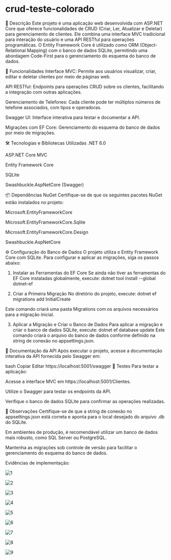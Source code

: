 # crud-teste-colorado

📝 Descrição
Este projeto é uma aplicação web desenvolvida com ASP.NET Core que oferece funcionalidades de CRUD (Criar, Ler, Atualizar e Deletar) para gerenciamento de clientes. Ele combina uma interface MVC tradicional para interação do usuário e uma API RESTful para operações programáticas. O Entity Framework Core é utilizado como ORM (Object-Relational Mapping) com o banco de dados SQLite, permitindo uma abordagem Code-First para o gerenciamento do esquema do banco de dados.

🚀 Funcionalidades
Interface MVC: Permite aos usuários visualizar, criar, editar e deletar clientes por meio de páginas web.

API RESTful: Endpoints para operações CRUD sobre os clientes, facilitando a integração com outras aplicações.

Gerenciamento de Telefones: Cada cliente pode ter múltiplos números de telefone associados, com tipos e operadoras.

Swagger UI: Interface interativa para testar e documentar a API.

Migrações com EF Core: Gerenciamento do esquema do banco de dados por meio de migrações.

🛠️ Tecnologias e Bibliotecas Utilizadas
.NET 6.0

ASP.NET Core MVC

Entity Framework Core

SQLite

Swashbuckle.AspNetCore (Swagger)

📦 Dependências NuGet
Certifique-se de que os seguintes pacotes NuGet estão instalados no projeto:

Microsoft.EntityFrameworkCore

Microsoft.EntityFrameworkCore.Sqlite

Microsoft.EntityFrameworkCore.Design

Swashbuckle.AspNetCore

⚙️ Configuração do Banco de Dados
O projeto utiliza o Entity Framework Core com SQLite. Para configurar e aplicar as migrações, siga os passos abaixo:

1. Instalar as Ferramentas do EF Core
Se ainda não tiver as ferramentas do EF Core instaladas globalmente, execute:
dotnet tool install --global dotnet-ef

2. Criar a Primeira Migração
No diretório do projeto, execute:
dotnet ef migrations add InitialCreate

Este comando criará uma pasta Migrations com os arquivos necessários para a migração inicial.

3. Aplicar a Migração e Criar o Banco de Dados
Para aplicar a migração e criar o banco de dados SQLite, execute:
dotnet ef database update
Este comando criará o arquivo do banco de dados conforme definido na string de conexão no appsettings.json.

📄 Documentação da API
Após executar o projeto, acesse a documentação interativa da API fornecida pelo Swagger em:

bash
Copiar
Editar
https://localhost:5001/swagger
🧪 Testes
Para testar a aplicação:

Acesse a interface MVC em https://localhost:5001/Clientes.

Utilize o Swagger para testar os endpoints da API.

Verifique o banco de dados SQLite para confirmar as operações realizadas.

📝 Observações
Certifique-se de que a string de conexão no appsettings.json está correta e aponta para o local desejado do arquivo .db do SQLite.

Em ambientes de produção, é recomendável utilizar um banco de dados mais robusto, como SQL Server ou PostgreSQL.

Mantenha as migrações sob controle de versão para facilitar o gerenciamento do esquema do banco de dados.



Evidências de implementação:

![1](https://github.com/user-attachments/assets/3ce8c316-53fb-4873-91fb-27b07265cf94)



![2](https://github.com/user-attachments/assets/abeb7757-24da-41dd-b234-4bb54f42ce7b)


![3](https://github.com/user-attachments/assets/c73b44fe-1e08-4218-984d-97834729566e)


![4](https://github.com/user-attachments/assets/7a6c6d24-51c7-4dd2-b36d-b662d8b5c5c8)


![5](https://github.com/user-attachments/assets/716bfb57-b5cd-469f-92de-430a58dacd3f)


![6](https://github.com/user-attachments/assets/bb7a5aac-6ff6-4493-b283-183e67b4ef40)


![7](https://github.com/user-attachments/assets/c7108f90-8304-4229-8e7c-517367cdae5b)


![8](https://github.com/user-attachments/assets/a28a2e40-b0d3-42bf-bc23-b8bacb0d0be1)


![9](https://github.com/user-attachments/assets/abdf6279-d6bb-44e6-a7af-a2b8a268ebad)









